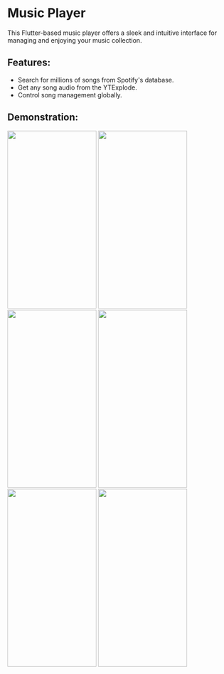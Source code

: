 # Music Player
This Flutter-based music player offers a sleek and intuitive interface for managing and enjoying your music collection.

## Features: 
- Search for millions of songs from Spotify's database.
- Get any song audio from the YTExplode.
- Control song management globally.

## Demonstration:
<img src="https://github.com/doomer-doomer/Music-Player/assets/74721478/34d75b2c-970d-490d-88a8-e3280a916099" data-canonical-src="https://github.com/doomer-doomer/Music-Player/assets/74721478/34d75b2c-970d-490d-88a8-e3280a916099" width="200" height="400" />

<img src="https://github.com/doomer-doomer/Music-Player/assets/74721478/b3567ed9-e27d-4112-aa62-e11deb4dc512" data-canonical-src="https://github.com/doomer-doomer/Music-Player/assets/74721478/34d75b2c-970d-490d-88a8-e3280a916099" width="200" height="400" />

<img src="https://github.com/doomer-doomer/Music-Player/assets/74721478/82df139f-f30a-4fba-81e2-3e85eec3bf0b" data-canonical-src="https://github.com/doomer-doomer/Music-Player/assets/74721478/34d75b2c-970d-490d-88a8-e3280a916099" width="200" height="400" />

<img src="https://github.com/doomer-doomer/Music-Player/assets/74721478/467c5984-6d71-4b90-9056-937844388c90" data-canonical-src="https://github.com/doomer-doomer/Music-Player/assets/74721478/34d75b2c-970d-490d-88a8-e3280a916099" width="200" height="400" />

<img src="https://github.com/doomer-doomer/Music-Player/assets/74721478/9dc6ddde-7692-4a0c-a205-56b5dbc43ead" data-canonical-src="https://github.com/doomer-doomer/Music-Player/assets/74721478/34d75b2c-970d-490d-88a8-e3280a916099" width="200" height="400" />

<img src="https://github.com/doomer-doomer/Music-Player/assets/74721478/c9be6838-cfab-4d34-b53e-78c37ad631df" data-canonical-src="https://github.com/doomer-doomer/Music-Player/assets/74721478/34d75b2c-970d-490d-88a8-e3280a916099" width="200" height="400" />





